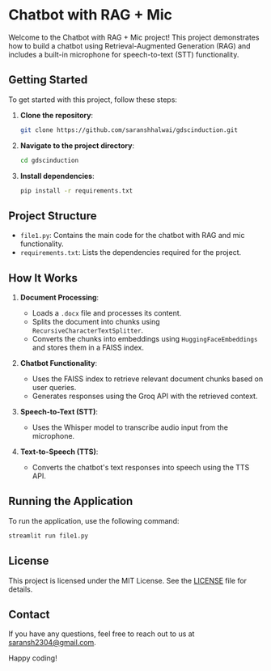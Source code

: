 # Chatbot with RAG + Mic

Welcome to the Chatbot with RAG + Mic project! This project demonstrates how to build a chatbot using Retrieval-Augmented Generation (RAG) and includes a built-in microphone for speech-to-text (STT) functionality.

## Getting Started

To get started with this project, follow these steps:

1. **Clone the repository**:
    ```bash
    git clone https://github.com/saranshhalwai/gdscinduction.git
    ```
2. **Navigate to the project directory**:
    ```bash
    cd gdscinduction
    ```
3. **Install dependencies**:
    ```bash
    pip install -r requirements.txt
    ```

## Project Structure

- `file1.py`: Contains the main code for the chatbot with RAG and mic functionality.
- `requirements.txt`: Lists the dependencies required for the project.

## How It Works

1. **Document Processing**:
    - Loads a `.docx` file and processes its content.
    - Splits the document into chunks using `RecursiveCharacterTextSplitter`.
    - Converts the chunks into embeddings using `HuggingFaceEmbeddings` and stores them in a FAISS index.

2. **Chatbot Functionality**:
    - Uses the FAISS index to retrieve relevant document chunks based on user queries.
    - Generates responses using the Groq API with the retrieved context.

3. **Speech-to-Text (STT)**:
    - Uses the Whisper model to transcribe audio input from the microphone.

4. **Text-to-Speech (TTS)**:
    - Converts the chatbot's text responses into speech using the TTS API.

## Running the Application

To run the application, use the following command:
```bash
streamlit run file1.py
```

## License

This project is licensed under the MIT License. See the [LICENSE](LICENSE) file for details.

## Contact

If you have any questions, feel free to reach out to us at [saransh2304@gmail.com](mailto:saransh2304@gmail.com).

Happy coding!